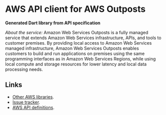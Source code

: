 # AWS API client for AWS Outposts

**Generated Dart library from API specification**

*About the service:*
Amazon Web Services Outposts is a fully managed service that extends Amazon
Web Services infrastructure, APIs, and tools to customer premises. By
providing local access to Amazon Web Services managed infrastructure, Amazon
Web Services Outposts enables customers to build and run applications on
premises using the same programming interfaces as in Amazon Web Services
Regions, while using local compute and storage resources for lower latency
and local data processing needs.

## Links

- [Other AWS libraries](https://github.com/agilord/aws_client/tree/master/generated).
- [Issue tracker](https://github.com/agilord/aws_client/issues).
- [AWS API definitions](https://github.com/aws/aws-sdk-js/tree/master/apis).
